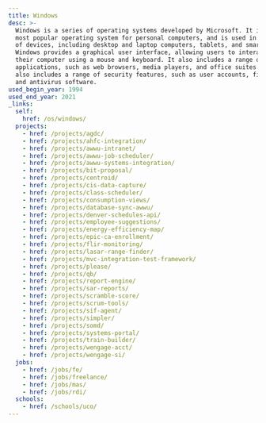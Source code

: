 ```yaml
---
title: Windows
desc: >-
  Windows is a series of operating systems developed by Microsoft. It is the
  most popular operating system for personal computers, and is used in a variety
  of devices, including desktop and laptop computers, tablets, and smartphones.
  Windows provides a graphical user interface, allowing users to interact with
  their computer using a mouse and keyboard. It also includes a range of
  applications, such as web browsers, media players, and office suites. Windows
  also includes a range of security features, such as user accounts, firewalls,
  and antivirus software.
used_begin_year: 1994
used_end_year: 2021
_links:
  self:
    href: /os/windows/
  projects:
    - href: /projects/agdc/
    - href: /projects/ahfc-integration/
    - href: /projects/awwu-intranet/
    - href: /projects/awwu-job-scheduler/
    - href: /projects/awwu-systems-integration/
    - href: /projects/bit-proposal/
    - href: /projects/centroid/
    - href: /projects/cis-data-capture/
    - href: /projects/class-scheduler/
    - href: /projects/consumption-views/
    - href: /projects/database-sync-awwu/
    - href: /projects/denver-schedules-api/
    - href: /projects/employee-suggestions/
    - href: /projects/energy-efficiency-map/
    - href: /projects/epic-ca-enrollment/
    - href: /projects/flir-monitoring/
    - href: /projects/lasar-range-finder/
    - href: /projects/mvc-integration-test-framework/
    - href: /projects/please/
    - href: /projects/qb/
    - href: /projects/report-engine/
    - href: /projects/sar-reports/
    - href: /projects/scramble-score/
    - href: /projects/scrum-tools/
    - href: /projects/sif-agent/
    - href: /projects/simpler/
    - href: /projects/somd/
    - href: /projects/systems-portal/
    - href: /projects/train-builder/
    - href: /projects/wengage-acct/
    - href: /projects/wengage-si/
  jobs:
    - href: /jobs/fe/
    - href: /jobs/freelance/
    - href: /jobs/mas/
    - href: /jobs/rdi/
  schools:
    - href: /schools/uco/
---
```

